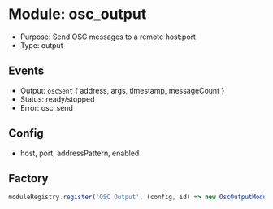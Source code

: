 # Module: osc_output

- Purpose: Send OSC messages to a remote host:port
- Type: output

## Events
- Output: `oscSent` { address, args, timestamp, messageCount }
- Status: ready/stopped
- Error: osc_send

## Config
- host, port, addressPattern, enabled

## Factory
```ts
moduleRegistry.register('OSC Output', (config, id) => new OscOutputModule(config as any, id));
```
